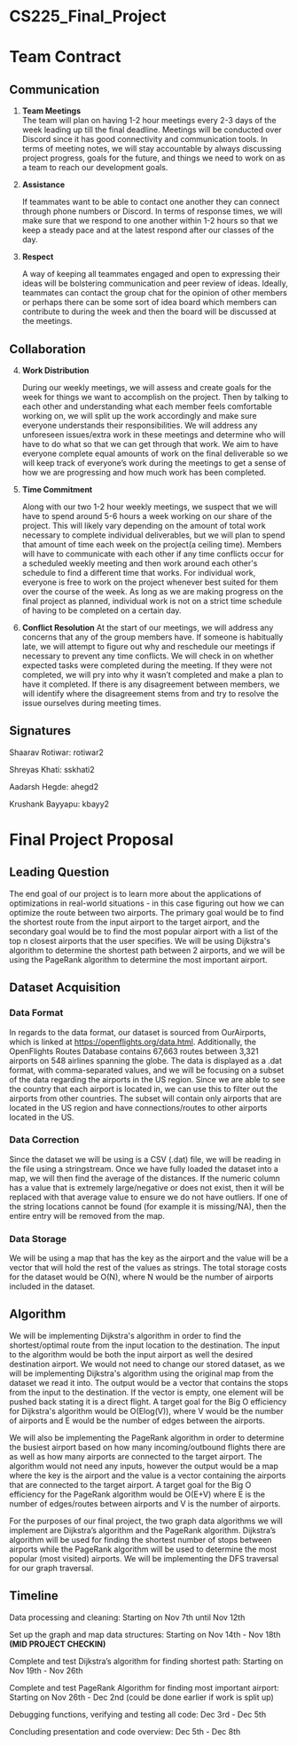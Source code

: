 # CS225_Final_Project
# Team Contract

## Communication
1. **Team Meetings**    
The team will plan on having 1-2 hour meetings every 2-3 days of the week leading up till the final deadline. Meetings will be conducted over Discord since it has good connectivity and communication tools. In terms of meeting notes, we will stay accountable by always discussing project progress, goals for the future, and things we need to work on as a team to reach our development goals.

2. **Assistance**

    If teammates want to be able to contact one another they can connect through phone numbers or Discord. In terms of response times, we will make sure that we respond to one another within 1-2 hours so that we keep a steady pace and at the latest respond after our classes of the day.

3. **Respect** 

    A way of keeping all teammates engaged and open to expressing their ideas will be bolstering communication and peer review of ideas. Ideally, teammates can contact the group chat for the opinion of other members or perhaps there can be some sort of idea board which members can contribute to during the week and then the board will be discussed at the meetings.

## Collaboration

4. **Work Distribution** 

    During our weekly meetings, we will assess and create goals for the week for things we want to accomplish on the project. Then by talking to each other and understanding what each member feels comfortable working on, we will split up the work accordingly and make sure everyone understands their responsibilities. We will address any unforeseen issues/extra work in these meetings and determine who will have to do what so that we can get through that work. We aim to have everyone complete equal amounts of work on the final deliverable so we will keep track of everyone’s work during the meetings to get a sense of how we are progressing and how much work has been completed.

5. **Time Commitment** 

    Along with our two 1-2 hour weekly meetings, we suspect that we will have to spend around 5-6 hours a week working on our share of the project. This will likely vary depending on the amount of total work necessary to complete individual deliverables, but we will plan to spend that amount of time each week on the project(a ceiling time). Members will have to communicate with each other if any time conflicts occur for a scheduled weekly meeting and then work around each other's schedule to find a different time that works. For individual work, everyone is free to work on the project whenever best suited for them over the course of the week. As long as we are making progress on the final project as planned, individual work is not on a strict time schedule of having to be completed on a certain day. 

6. **Conflict Resolution** 
    At the start of our meetings, we will address any concerns that any of the group members have. If someone is habitually late, we will attempt to figure out why and reschedule our meetings if necessary to prevent any time conflicts. We will check in on whether expected tasks were completed during the meeting. If they were not completed, we will pry into why it wasn’t completed and make a plan to have it completed. If there is any disagreement between members, we will identify where the disagreement stems from and try to resolve the issue ourselves during meeting times.

## Signatures
Shaarav Rotiwar: rotiwar2

Shreyas Khati: sskhati2

Aadarsh Hegde: ahegd2

Krushank Bayyapu: kbayy2


# Final Project Proposal
## Leading Question 

The end goal of our project is to learn more about the applications of optimizations in real-world situations - in this case figuring out how we can optimize the route between two airports. The primary goal would be to find the shortest route from the input airport to the target airport, and the secondary goal would be to find the most popular airport with a list of the top n closest airports that the user specifies. We will be using Dijkstra's algorithm to determine the shortest path between 2 airports, and we will be using the PageRank algorithm to determine the most important airport.

## Dataset Acquisition

### Data Format

In regards to the data format, our dataset is sourced from OurAirports, which is linked at https://openflights.org/data.html. Additionally, the OpenFlights Routes Database contains 67,663 routes between 3,321 airports on 548 airlines spanning the globe. The data is displayed as a .dat format, with comma-separated values, and we will be focusing on a subset of the data regarding the airports in the US region. Since we are able to see the country that each airport is located in, we can use this to filter out the airports from other countries. The subset will contain only airports that are located in the US region and have connections/routes to other airports located in the US.

### Data Correction

Since the dataset we will be using is a CSV (.dat) file, we will be reading in the file using a stringstream. Once we have fully loaded the dataset into a map, we will then find the average of the distances. If the numeric column has a value that is extremely large/negative or does not exist, then it will be replaced with that average value to ensure we do not have outliers. If one of the string locations cannot be found (for example it is missing/NA), then the entire entry will be removed from the map.

### Data Storage

We will be using a map that has the key as the airport and the value will be a vector that will hold the rest of the values as strings.  The total storage costs for the dataset would be O(N), where N would be the number of airports included in the dataset.

## Algorithm 

We will be implementing Dijkstra's algorithm in order to find the shortest/optimal route from the input location to the destination. The input to the algorithm would be both the input airport as well the desired destination airport. We would not need to change our stored dataset, as we will be implementing Dijkstra's algorithm using the original map from the dataset we read it into. The output would be a vector that contains the stops from the input to the destination. If the vector is empty, one element will be pushed back stating it is a direct flight. A target goal for the Big O efficiency for Dijkstra's algorithm would be O(Elog(V)), where V would be the number of airports and E would be the number of edges between the airports. 

We will also be implementing the PageRank algorithm in order to determine the busiest airport based on how many incoming/outbound flights there are as well as how many airports are connected to the target airport. The algorithm would not need any inputs, however the output would be a map where the key is the airport and the value is a vector containing the airports that are connected to the target airport. A target goal for the Big O efficiency for the PageRank algorithm would be O(E+V) where E is the number of edges/routes between airports and V is the number of airports.

For the purposes of our final project, the two graph data algorithms we will implement are Dijkstra’s algorithm and the PageRank algorithm. Dijkstra’s algorithm will be used for finding the shortest number of stops between airports while the PageRank algorithm will be used to determine the most popular (most visited) airports. We will be implementing the DFS traversal for our graph traversal.

## Timeline

Data processing and cleaning: Starting on Nov 7th until Nov 12th

Set up the graph and map data structures: Starting on Nov 14th - Nov 18th **(MID PROJECT CHECKIN)**

Complete and test Dijkstra’s algorithm for finding shortest path: Starting on Nov 19th - Nov 26th

Complete and test PageRank Algorithm for finding most important airport: Starting on Nov 26th - Dec 2nd (could be done earlier if work is split up)

Debugging functions, verifying and testing all code: Dec 3rd - Dec 5th

Concluding presentation and code overview: Dec 5th - Dec 8th
